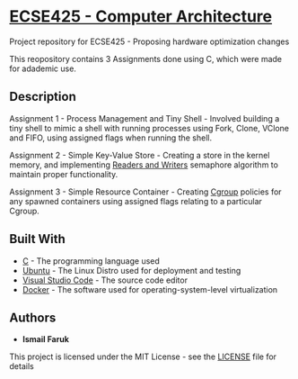 # [ECSE425 - Computer Architecture](https://www.mcgill.ca/study/2018-2019/courses/ecse-425)

Project repository for ECSE425 - Proposing hardware optimization changes 


This reopository contains 3 Assignments done using C, which were made for adademic use.

## Description

Assignment 1 - Process Management and Tiny Shell - Involved building a tiny shell to mimic a shell with running processes using Fork, Clone, VClone and FIFO, using assigned flags when running the shell.

Assignment 2 - Simple Key-Value Store - Creating a store in the kernel memory, and implementing [Readers and Writers](https://en.wikipedia.org/wiki/Readers%E2%80%93writers_problem) semaphore algorithm to maintain proper functionality.

Assignment 3 - Simple Resource Container - Creating [Cgroup](https://en.wikipedia.org/wiki/Cgroups) policies for any spawned containers using assigned flags relating to a particular Cgroup.

## Built With

* [C](https://en.wikipedia.org/wiki/C_(programming_language)) - The programming language used
* [Ubuntu](https://www.ubuntu.com/) - The Linux Distro used for deployment and testing
* [Visual Studio Code](https://code.visualstudio.com/) - The source code editor
* [Docker](https://www.docker.com/) - The software used for operating-system-level virtualization

## Authors

* **Ismail Faruk**

This project is licensed under the MIT License - see the [LICENSE](LICENSE) file for details

